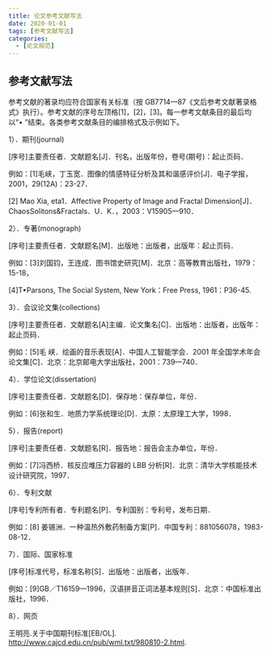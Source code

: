 ```yaml
---
title: 论文参考文献写法
date: 2020-01-01
tags: [参考文献写法]
categories:
  - [论文规范]
---
```


## 参考文献写法

参考文献的著录均应符合国家有关标准（按 GB7714—87《文后参考文献著录格式》执行）。参考文献的序号左顶格[1]，[2]，[3]。每一参考文献条目的最后均以“• ”结束。各类参考文献条目的编排格式及示例如下。

1）．期刊(journal)

[序号]主要责任者．文献题名[J]．刊名，出版年份，卷号(期号)：起止页码．

例如：[1]毛峡，丁玉宽．图像的情感特征分析及其和谐感评价[J]．电子学报，2001，29(12A)：23-27．

[2] Mao Xia, eta1．Affective Property of Image and Fractal Dimension[J]．ChaosSolitons&Fractals．U．K．，2003：V15905—910．

2）．专著(monograph)

[序号]主要责任者．文献题名[M]．出版地：出版者，出版年：起止页码．

例如：[3]刘国钧，王连成．图书馆史研究[M]．北京：高等教育出版社，1979：15-18，

[4]T•Parsons, The Social System, New York：Free Press, 1961：P36-45.

3）．会议论文集(collections)

[序号]主要责任者．文献题名[A]主编．论文集名[C]．出版地：出版者，出版年：起止页码．

例如：[5]毛 峡．绘画的音乐表现[A]．中国人工智能学会．2001 年全国学术年会论文集[C]．北京：北京邮电大学出版社，2001：739—740．

4）．学位论文(dissertation)

[序号]主要责任者．文献题名[D]．保存地：保存单位，年份．

例如：[6]张和生．地质力学系统理论[D]．太原：太原理工大学，1998．

5）．报告(report)

[序号]主要责任者．文献题名[R]．报告地：报告会主办单位，年份．

例如：[7]冯西桥．核反应堆压力容器的 LBB 分析[R]．北京：清华大学核能技术设计研究院，1997．

6）．专利文献

[序号]专利所有者．专利题名[P]．专利国别：专利号，发布日期．

例如：[8] 姜锡洲．一种温热外敷药制备方案[P]．中国专利：881056078，1983-08-12．

7）．国际、国家标准

[序号]标准代号，标准名称[S]．出版地：出版者，出版年．

例如：[9]GB／T16159—1996，汉语拼音正词法基本规则[S]．北京：中国标准出版社，1996．

8）．网页

王明亮.关于中国期刊标准[EB/OL]. http://www.cajcd.edu.cn/pub/wml.txt/980810-2.html.
